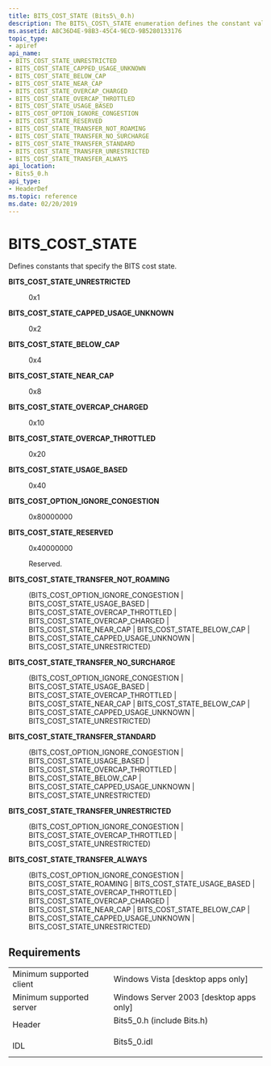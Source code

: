 ```yaml
---
title: BITS_COST_STATE (Bits5\_0.h)
description: The BITS\_COST\_STATE enumeration defines the constant values that specify the BITS cost state.
ms.assetid: A8C36D4E-98B3-45C4-9ECD-9B5280133176
topic_type:
- apiref
api_name:
- BITS_COST_STATE_UNRESTRICTED
- BITS_COST_STATE_CAPPED_USAGE_UNKNOWN
- BITS_COST_STATE_BELOW_CAP
- BITS_COST_STATE_NEAR_CAP
- BITS_COST_STATE_OVERCAP_CHARGED
- BITS_COST_STATE_OVERCAP_THROTTLED
- BITS_COST_STATE_USAGE_BASED
- BITS_COST_OPTION_IGNORE_CONGESTION
- BITS_COST_STATE_RESERVED
- BITS_COST_STATE_TRANSFER_NOT_ROAMING
- BITS_COST_STATE_TRANSFER_NO_SURCHARGE
- BITS_COST_STATE_TRANSFER_STANDARD
- BITS_COST_STATE_TRANSFER_UNRESTRICTED
- BITS_COST_STATE_TRANSFER_ALWAYS
api_location:
- Bits5_0.h
api_type:
- HeaderDef
ms.topic: reference
ms.date: 02/20/2019
---
```


# BITS\_COST\_STATE

Defines constants that specify the BITS cost state.

<dl> <dt>

<span id="BITS_COST_STATE_UNRESTRICTED"></span><span id="bits_cost_state_unrestricted"></span>**BITS\_COST\_STATE\_UNRESTRICTED**
</dt> <dd> <dl> <dt>

0x1
</dt> <dt>


</dt> </dl> </dd> <dt>

<span id="BITS_COST_STATE_CAPPED_USAGE_UNKNOWN"></span><span id="bits_cost_state_capped_usage_unknown"></span>**BITS\_COST\_STATE\_CAPPED\_USAGE\_UNKNOWN**
</dt> <dd> <dl> <dt>

0x2
</dt> <dt>


</dt> </dl> </dd> <dt>

<span id="BITS_COST_STATE_BELOW_CAP"></span><span id="bits_cost_state_below_cap"></span>**BITS\_COST\_STATE\_BELOW\_CAP**
</dt> <dd> <dl> <dt>

0x4
</dt> <dt>


</dt> </dl> </dd> <dt>

<span id="BITS_COST_STATE_NEAR_CAP"></span><span id="bits_cost_state_near_cap"></span>**BITS\_COST\_STATE\_NEAR\_CAP**
</dt> <dd> <dl> <dt>

0x8
</dt> <dt>


</dt> </dl> </dd> <dt>

<span id="BITS_COST_STATE_OVERCAP_CHARGED"></span><span id="bits_cost_state_overcap_charged"></span>**BITS\_COST\_STATE\_OVERCAP\_CHARGED**
</dt> <dd> <dl> <dt>

0x10
</dt> <dt>


</dt> </dl> </dd> <dt>

<span id="BITS_COST_STATE_OVERCAP_THROTTLED"></span><span id="bits_cost_state_overcap_throttled"></span>**BITS\_COST\_STATE\_OVERCAP\_THROTTLED**
</dt> <dd> <dl> <dt>

0x20
</dt> <dt>


</dt> </dl> </dd> <dt>

<span id="BITS_COST_STATE_USAGE_BASED"></span><span id="bits_cost_state_usage_based"></span>**BITS\_COST\_STATE\_USAGE\_BASED**
</dt> <dd> <dl> <dt>

0x40
</dt> <dt>


</dt> </dl> </dd> <dt>

<span id="BITS_COST_OPTION_IGNORE_CONGESTION"></span><span id="bits_cost_option_ignore_congestion"></span>**BITS\_COST\_OPTION\_IGNORE\_CONGESTION**
</dt> <dd> <dl> <dt>

0x80000000
</dt> <dt>


</dt> </dl> </dd> <dt>

<span id="BITS_COST_STATE_RESERVED"></span><span id="bits_cost_state_reserved"></span>**BITS\_COST\_STATE\_RESERVED**
</dt> <dd> <dl> <dt>

0x40000000
</dt> <dt>



Reserved.


</dt> </dl> </dd> <dt>

<span id="BITS_COST_STATE_TRANSFER_NOT_ROAMING"></span><span id="bits_cost_state_transfer_not_roaming"></span>**BITS\_COST\_STATE\_TRANSFER\_NOT\_ROAMING**
</dt> <dd> <dl> <dt>

(BITS\_COST\_OPTION\_IGNORE\_CONGESTION \| BITS\_COST\_STATE\_USAGE\_BASED \| BITS\_COST\_STATE\_OVERCAP\_THROTTLED \| BITS\_COST\_STATE\_OVERCAP\_CHARGED \| BITS\_COST\_STATE\_NEAR\_CAP \| BITS\_COST\_STATE\_BELOW\_CAP \| BITS\_COST\_STATE\_CAPPED\_USAGE\_UNKNOWN \| BITS\_COST\_STATE\_UNRESTRICTED) 
</dt> <dt>


</dt> </dl> </dd> <dt>

<span id="BITS_COST_STATE_TRANSFER_NO_SURCHARGE"></span><span id="bits_cost_state_transfer_no_surcharge"></span>**BITS\_COST\_STATE\_TRANSFER\_NO\_SURCHARGE**
</dt> <dd> <dl> <dt>

(BITS\_COST\_OPTION\_IGNORE\_CONGESTION \| BITS\_COST\_STATE\_USAGE\_BASED \| BITS\_COST\_STATE\_OVERCAP\_THROTTLED \| BITS\_COST\_STATE\_NEAR\_CAP \| BITS\_COST\_STATE\_BELOW\_CAP \| BITS\_COST\_STATE\_CAPPED\_USAGE\_UNKNOWN \| BITS\_COST\_STATE\_UNRESTRICTED)
</dt> <dt>


</dt> </dl> </dd> <dt>

<span id="BITS_COST_STATE_TRANSFER_STANDARD"></span><span id="bits_cost_state_transfer_standard"></span>**BITS\_COST\_STATE\_TRANSFER\_STANDARD**
</dt> <dd> <dl> <dt>

(BITS\_COST\_OPTION\_IGNORE\_CONGESTION \| BITS\_COST\_STATE\_USAGE\_BASED \| BITS\_COST\_STATE\_OVERCAP\_THROTTLED \| BITS\_COST\_STATE\_BELOW\_CAP \| BITS\_COST\_STATE\_CAPPED\_USAGE\_UNKNOWN \| BITS\_COST\_STATE\_UNRESTRICTED) 
</dt> <dt>


</dt> </dl> </dd> <dt>

<span id="BITS_COST_STATE_TRANSFER_UNRESTRICTED"></span><span id="bits_cost_state_transfer_unrestricted"></span>**BITS\_COST\_STATE\_TRANSFER\_UNRESTRICTED**
</dt> <dd> <dl> <dt>

(BITS\_COST\_OPTION\_IGNORE\_CONGESTION \| BITS\_COST\_STATE\_OVERCAP\_THROTTLED \| BITS\_COST\_STATE\_UNRESTRICTED)
</dt> <dt>


</dt> </dl> </dd> <dt>

<span id="BITS_COST_STATE_TRANSFER_ALWAYS"></span><span id="bits_cost_state_transfer_always"></span>**BITS\_COST\_STATE\_TRANSFER\_ALWAYS**
</dt> <dd> <dl> <dt>

(BITS\_COST\_OPTION\_IGNORE\_CONGESTION \| BITS\_COST\_STATE\_ROAMING \| BITS\_COST\_STATE\_USAGE\_BASED \| BITS\_COST\_STATE\_OVERCAP\_THROTTLED \| BITS\_COST\_STATE\_OVERCAP\_CHARGED \| BITS\_COST\_STATE\_NEAR\_CAP \| BITS\_COST\_STATE\_BELOW\_CAP \| BITS\_COST\_STATE\_CAPPED\_USAGE\_UNKNOWN \| BITS\_COST\_STATE\_UNRESTRICTED)
</dt> <dt>


</dt> </dl> </dd> </dl>

## Requirements



|                                     |                                                                                                        |
|-------------------------------------|--------------------------------------------------------------------------------------------------------|
| Minimum supported client<br/> | Windows Vista \[desktop apps only\]<br/>                                                         |
| Minimum supported server<br/> | Windows Server 2003 \[desktop apps only\]<br/>                                                   |
| Header<br/>                   | <dl> <dt>Bits5\_0.h (include Bits.h)</dt> </dl> |
| IDL<br/>                      | <dl> <dt>Bits5\_0.idl</dt> </dl>                |



 

 





